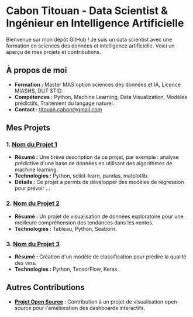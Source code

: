 # Cabon Titouan - Data Scientist & Ingénieur en Intelligence Artificielle

Bienvenue sur mon dépôt GitHub ! Je suis un data scientist avec une formation en sciences des données et intelligence artificielle. Voici un aperçu de mes projets et contributions.

## À propos de moi
- **Formation :** Master MAS option sciences des données et IA, Licence MIASHS, DUT STID.
- **Compétences :** Python, Machine Learning, Data Visualization, Modèles prédictifs, Traitement du langage naturel.
- **Contact :** [titouan.cabon@gmail.com](mailto:titouan.cabon@gmail.com)

## Mes Projets

### 1. **[Nom du Projet 1](lien_vers_projet_1)**
   - **Résumé :** Une brève description de ce projet, par exemple : analyse prédictive d'une base de données en utilisant des algorithmes de machine learning.
   - **Technologies :** Python, scikit-learn, pandas, matplotlib.
   - **Détails :** Ce projet a permis de développer des modèles de régression pour prévoir ...

### 2. **[Nom du Projet 2](lien_vers_projet_2)**
   - **Résumé :** Un projet de visualisation de données exploratoire pour une meilleure compréhension des tendances dans les ventes.
   - **Technologies :** Tableau, Python, Seaborn.

### 3. **[Nom du Projet 3](lien_vers_projet_3)**
   - **Résumé :** Création d'un modèle de classification pour prédire la qualité des vins.
   - **Technologies :** Python, TensorFlow, Keras.

## Autres Contributions
- **[Projet Open Source](lien_vers_projet_open_source)** : Contribution à un projet de visualisation open-source pour l'amélioration des dashboards interactifs.
